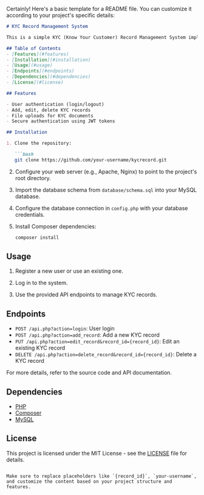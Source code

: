Certainly! Here's a basic template for a README file. You can customize it according to your project's specific details:

```markdown
# KYC Record Management System

This is a simple KYC (Know Your Customer) Record Management System implemented in PHP.

## Table of Contents
- [Features](#features)
- [Installation](#installation)
- [Usage](#usage)
- [Endpoints](#endpoints)
- [Dependencies](#dependencies)
- [License](#license)

## Features

- User authentication (login/logout)
- Add, edit, delete KYC records
- File uploads for KYC documents
- Secure authentication using JWT tokens

## Installation

1. Clone the repository:

   ```bash
   git clone https://github.com/your-username/kycrecord.git
   ```

2. Configure your web server (e.g., Apache, Nginx) to point to the project's root directory.

3. Import the database schema from `database/schema.sql` into your MySQL database.

4. Configure the database connection in `config.php` with your database credentials.

5. Install Composer dependencies:

   ```bash
   composer install
   ```

## Usage

1. Register a new user or use an existing one.

2. Log in to the system.

3. Use the provided API endpoints to manage KYC records.

## Endpoints

- `POST /api.php?action=login`: User login
- `POST /api.php?action=add_record`: Add a new KYC record
- `PUT /api.php?action=edit_record&record_id={record_id}`: Edit an existing KYC record
- `DELETE /api.php?action=delete_record&record_id={record_id}`: Delete a KYC record

For more details, refer to the source code and API documentation.

## Dependencies

- [PHP](https://www.php.net/)
- [Composer](https://getcomposer.org/)
- [MySQL](https://www.mysql.com/)

## License

This project is licensed under the MIT License - see the [LICENSE](LICENSE) file for details.
```

Make sure to replace placeholders like `{record_id}`, `your-username`, and customize the content based on your project structure and features.